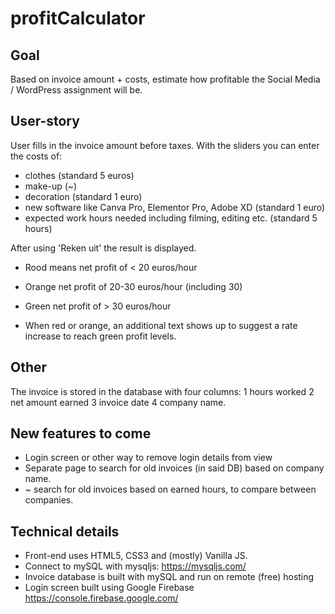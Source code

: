 # profitCalculator

## Goal
Based on invoice amount + costs, estimate how profitable the Social Media / WordPress assignment will be.

## User-story
User fills in the invoice amount before taxes. 
With the sliders you can enter the costs of:
- clothes (standard 5 euros)
- make-up (~)
- decoration (standard 1 euro)
- new software like Canva Pro, Elementor Pro, Adobe XD (standard 1 euro)
- expected work hours needed including filming, editing etc. (standard 5 hours)

After using 'Reken uit' the result is displayed.
- Rood means net profit of < 20 euros/hour
- Orange net profit of       20-30 euros/hour (including 30)
- Green net profit of        > 30 euros/hour

- When red or orange, an additional text shows up to suggest a rate increase to reach green profit levels.

## Other
The invoice is stored in the database with four columns: 1 hours worked 2 net amount earned 3 invoice date 4 company name.

## New features to come
- Login screen or other way to remove login details from view
- Separate page to search for old invoices (in said DB) based on company name.
- ~ search for old invoices based on earned hours, to compare between companies.

## Technical details
- Front-end uses HTML5, CSS3 and (mostly) Vanilla JS.
- Connect to mySQL with mysqljs: https://mysqljs.com/
- Invoice database is built with mySQL and run on remote (free) hosting
- Login screen built using Google Firebase https://console.firebase.google.com/
